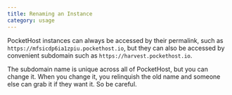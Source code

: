 ```yaml
---
title: Renaming an Instance
category: usage
---
```


PocketHost instances can always be accessed by their permalink, such as `https://mfsicdp6ia1zpiu.pockethost.io`, but they can also be accessed by convenient subdomain such as `https://harvest.pockethost.io`.

The subdomain name is unique across all of PocketHost, but you can change it. When you change it, you relinquish the old name and someone else can grab it if they want it. So be careful.
